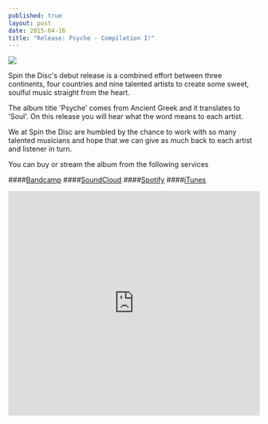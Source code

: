 ```yaml
---
published: true
layout: post
date: 2015-04-16
title: "Release: Psyche - Compilation I!"
---
```

<img src="https://f1.bcbits.com/img/a0898218988_2.jpg" align="middle">

Spin the Disc's debut release is a combined effort between three continents, four countries and nine talented artists to create some sweet, soulful music straight from the heart. 

The album title 'Psyche' comes from Ancient Greek and it translates to 'Soul'. On this release you will hear what the word means to each artist. 

We at Spin the Disc are humbled by the chance to work with so many talented musicians and hope that we can give as much back to each artist and listener in turn.

You can buy or stream the album from the following services

####[Bandcamp](https://spinthedisc.bandcamp.com/releases)
####[SoundCloud](https://soundcloud.com/spinthedisc/sets/psyche-i)
####[Spotify](https://play.spotify.com/album/4qJ2bVYLBmz3fcSRYadtYT)
####[iTunes](https://itunes.apple.com/us/album/psyche-compilation-i/id980521771?ls=1#)

<iframe width="100%" height="450" scrolling="no" frameborder="no" src="https://w.soundcloud.com/player/?url=https%3A//api.soundcloud.com/playlists/92149952%3Fsecret_token%3Ds-CRtdu&amp;color=ff5500&amp;auto_play=false&amp;hide_related=false&amp;show_comments=true&amp;show_user=true&amp;show_reposts=false"></iframe>
